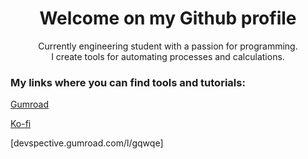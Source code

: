<h1 align='center'> Welcome on my Github profile</h1>
<p align="center">
  Currently engineering student with a passion for programming.<br>
  I create tools for automating processes and calculations.
</p>

### My links where you can find tools and tutorials:

[Gumroad](devspective.gumroad.com)

[Ko-fi](ko-fi.com/luca0001)

[devspective.gumroad.com/l/gqwqe]


<!--
**luca01github/luca01github** is a ✨ _special_ ✨ repository because its `README.md` (this file) appears on your GitHub profile.


